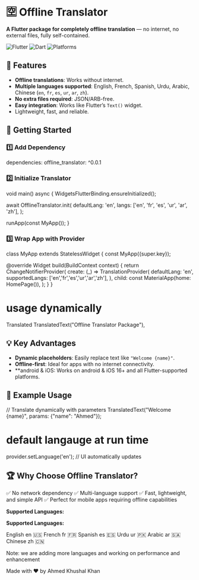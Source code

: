 # 🈳 Offline Translator

**A Flutter package for completely offline translation** — no internet, no external files, fully self-contained.  

![Flutter](https://img.shields.io/badge/Flutter-3.0-blue) ![Dart](https://img.shields.io/badge/Dart-2.19-blue) ![Platforms](https://img.shields.io/badge/iOS-16+-orange)  



## 🚀 Features

- **Offline translations**: Works without internet.  
- **Multiple languages supported**: English, French, Spanish, Urdu, Arabic, Chinese (`en`, `fr`, `es`, `ur`, `ar`, `zh`).  
- **No extra files required**: JSON/ARB-free.  
- **Easy integration**: Works like Flutter’s `Text()` widget.  
- Lightweight, fast, and reliable.  



## 🎯 Getting Started

### 1️⃣ Add Dependency

dependencies:
  offline_translator: ^0.0.1

### 2️⃣ Initialize Translator


void main() async {
  WidgetsFlutterBinding.ensureInitialized();

  await OfflineTranslator.init(
    defaultLang: 'en',
    langs: ['en', 'fr', 'es', 'ur', 'ar', 'zh'],
  );

  runApp(const MyApp());
  }




### 3️⃣ Wrap App with Provider


class MyApp extends StatelessWidget {
  const MyApp({super.key});

  @override
  Widget build(BuildContext context) {
    return ChangeNotifierProvider(
      create: (_) => TranslationProvider(
        defaultLang: 'en',
        supportedLangs: ['en','fr','es','ur','ar','zh'],
      ),
      child: const MaterialApp(home: HomePage()),
    );
  }
}

# usage dynamically
 Translated TranslatedText("Offline Translator Package"),



## 💡 Key Advantages

* **Dynamic placeholders**: Easily replace text like `"Welcome {name}"`.
* **Offline-first**: Ideal for apps with no internet connectivity.
* **android & iOS: Works on android & iOS 16+ and all Flutter-supported platforms.



## 📌 Example Usage


// Translate dynamically with parameters
TranslatedText("Welcome {name}", params: {"name": "Ahmed"});

# default langauge at run time 
provider.setLanguage('en'); // UI automatically updates




## 🏆 Why Choose Offline Translator?

✅ No network dependency
✅ Multi-language support
✅ Fast, lightweight, and simple API
✅ Perfect for mobile apps requiring offline capabilities



**Supported Languages:**

**Supported Languages:**  

 English   en    🇺🇸 
 French    fr    🇫🇷 
 Spanish   es    🇪🇸 
 Urdu      ur    🇵🇰 
 Arabic    ar    🇸🇦 
 Chinese   zh    🇨🇳 


Note: we are adding more languages and working on performance and enhancement


Made with ❤️ by Ahmed Khushal Khan


